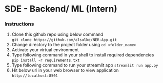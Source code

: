 # SDE - Backend/ ML (Intern)

### Instructions
1. Clone this github repo using below command <br>
```git clone https://github.com/alsulke/NER-App.git```
2. Change directory to the project folder using ``` cd <folder_name> ```
3. Activate your virtual environment
4. Type following command in your shell to install required dependencies ```pip install -r requirements.txt```
5. Type following command to run your streamlit app  ```streamlit run app.py```
6. Hit below url in your web browser to view application
   ``` http://localhost:8501 ```
